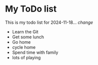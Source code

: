 # My ToDo list

This is my todo list for 2024-11-18... *change*
- Learn the Git
- Get some lunch
- Go home
 - cycle home
- Spend time with family
 - lots of playing

